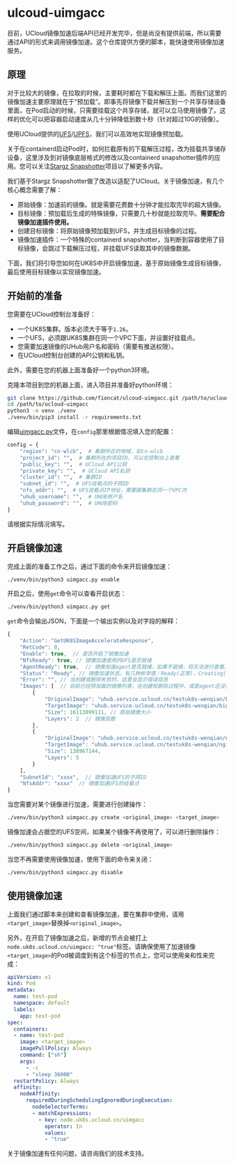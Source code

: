 # ulcoud-uimgacc

目前，UCloud镜像加速后端API已经开发完毕，但是尚没有提供前端，所以需要通过API的形式来调用镜像加速。这个仓库提供方便的脚本，能快速使用镜像加速服务。

## 原理

对于比较大的镜像，在拉取的时候，主要耗时都在下载和解压上面。而我们这里的镜像加速主要原理就在于“预加载”。即事先将镜像下载并解压到一个共享存储设备里面，在Pod启动的时候，只需要挂载这个共享存储，就可以立马使用镜像了。这样的优化可以把容器启动速度从几十分钟降低到数十秒（针对超过10G的镜像）。

使用UCloud提供的[UFS](https://docs.ucloud.cn/ufs/README)/[UPFS](https://docs.ucloud.cn/upfs/README)，我们可以高效地实现镜像预加载。

关于在containerd启动Pod时，如何拦截原有的下载解压过程，改为挂载共享储存设备，这里涉及到对镜像底层格式的修改以及containerd snapshotter插件的应用。您可以关注[Stargz Snapshotter](https://github.com/containerd/stargz-snapshotter)项目以了解更多内容。

我们基于Stargz Snapshotter做了改造以适配了UCloud。关于镜像加速，有几个核心概念需要了解：

- 原始镜像：加速前的镜像。就是需要花费数十分钟才能拉取完毕的超大镜像。
- 目标镜像：预加载后生成的特殊镜像，只需要几十秒就能拉取完毕。**需要配合镜像加速插件使用。**
- 创建目标镜像：将原始镜像预加载到UFS，并生成目标镜像的过程。
- 镜像加速插件：一个特殊的containerd snapshotter，当判断到容器使用了目标镜像，会跳过下载解压过程，并挂载UFS读取其中的镜像数据。

下面，我们将引导您如何在UK8S中开启镜像加速，基于原始镜像生成目标镜像，最后使用目标镜像以实现镜像加速。

## 开始前的准备

您需要在UCloud控制台准备好：

- 一个UK8S集群。版本必须大于等于`1.26`。
- 一个UFS，必须跟UK8S集群在同一个VPC下面，并设置好挂载点。
- 您需要加速镜像的UHub用户名和密码（需要有推送权限）。
- 在UCloud控制台创建的API公钥和私钥。

此外，需要在您的机器上面准备好一个python3环境。

克隆本项目到您的机器上面，进入项目并准备好python环境：

```bash
git clone https://github.com/fioncat/ulcoud-uimgacc.git /path/to/ucloud-uimgacc
cd /path/to/ucloud-uimgacc
python3 -m venv ./venv
./venv/bin/pip3 install -r requirements.txt
```

编辑[uimgacc.py](uimgacc.py)文件，在`config`那里根据情况填入您的配置：

```python
config = {
    "region": "cn-wlcb",  # 集群所在的地域，如cn-wlcb
    "project_id": "",  # 集群所在的项目ID，可以在控制台上查看
    "public_key": "",  # UCloud API公钥
    "private_key": "",  # UCloud API私钥
    "cluster_id": "",  # 集群ID
    "subnet_id": "",  # UFS挂载点的子网ID
    "nfs_addr": "",  # UFS挂载点IP地址，需要跟集群在同一个VPC内
    "uhub_username": "",  # UHUB用户名
    "uhub_password": "",  # UHUB密码
}
```

请根据实际情况填写。

## 开启镜像加速

完成上面的准备工作之后，通过下面的命令来开启镜像加速：

```bash
./venv/bin/python3 uimgacc.py enable
```

开启之后，使用`get`命令可以查看开启状态：

```bash
./venv/bin/python3 uimgacc.py get
```

`get`命令会输出JSON，下面是一个输出实例以及对字段的解释：

```javascript
{
    "Action": "GetUK8SImageAccelerateResponse",
    "RetCode": 0,
    "Enable": true,  // 是否开启了镜像加速
    "NfsReady": true, // 镜像加速使用的UFS是否就绪
    "AgentReady": true,  // 镜像加速agent是否就绪，如果不就绪，将无法进行查看、预加载、删除等操作。当不就绪时，请检查您的集群中`kube-system/uimgacc-agent`这个Deployment的状态。
    "Status": "Ready", // 镜像加速状态。有几种枚举值：Ready(正常)，Creating(正在创建目标镜像)，CreateError(创建失败)，Deleting(正在删除)，DeleteError(删除失败)，Unknown(未知，如果agent未就绪或是有其他异常，将会是这个状态)
    "Error": "", // 当创建或删除失败时，这里会显示错误信息
    "Images": [  // 目前已经预加载的镜像列表，在创建和删除过程中，或是agent还没有就绪时，这里会为空
        {
            "OriginalImage": "uhub.service.ucloud.cn/testuk8s-wenqian/bigfile:latest",  // 原始镜像
            "TargetImage": "uhub.service.ucloud.cn/testuk8s-wenqian/bigfile:latest-acc", // 目标镜像
            "Size": 16113099111, // 原始镜像大小
            "Layers": 2  // 镜像层数
        },
        {
            "OriginalImage": "uhub.service.ucloud.cn/testuk8s-wenqian/nginx:latest",
            "TargetImage": "uhub.service.ucloud.cn/testuk8s-wenqian/nginx:latest-acc",
            "Size": 138967144,
            "Layers": 5
        }
    ],
    "SubnetId": "xxxx",  // 镜像加速UFS的子网ID
    "NfsAddr": "xxxx"  // 镜像加速UFS的挂载点
}
```

当您需要对某个镜像进行加速，需要进行创建操作：

```bash
./venv/bin/python3 uimgacc.py create <original_image> <target_image>
```

镜像加速会占据您的UFS空间，如果某个镜像不再使用了，可以进行删除操作：

```bash
./venv/bin/python3 uimgacc.py delete <original_image>
```

当您不再需要使用镜像加速，使用下面的命令来关闭：

```bash
./venv/bin/python3 uimgacc.py disable
```

## 使用镜像加速

上面我们通过脚本来创建和查看镜像加速，要在集群中使用，请用`<target_image>`替换掉`<original_image>`。

另外，在开启了镜像加速之后，新增的节点会被打上`node.uk8s.ucloud.cn/uimgacc: "true"`标签。请确保使用了加速镜像`<target_image>`的Pod被调度到有这个标签的节点上，您可以使用亲和性来完成：

```yaml
apiVersion: v1
kind: Pod
metadata:
  name: test-pod
  namespace: default
  labels:
    app: test-pod
spec:
  containers:
  - name: test-pod
    image: <target_image>
    imagePullPolicy: Always
    command: ["sh"]
    args:
      - -c
      - "sleep 36000"
  restartPolicy: Always
  affinity:
    nodeAffinity:
      requiredDuringSchedulingIgnoredDuringExecution:
        nodeSelectorTerms:
        - matchExpressions:
          - key: node.uk8s.ucloud.cn/uimgacc
            operator: In
            values:
            - "true"
```

关于镜像加速有任何问题，请咨询我们的技术支持。
